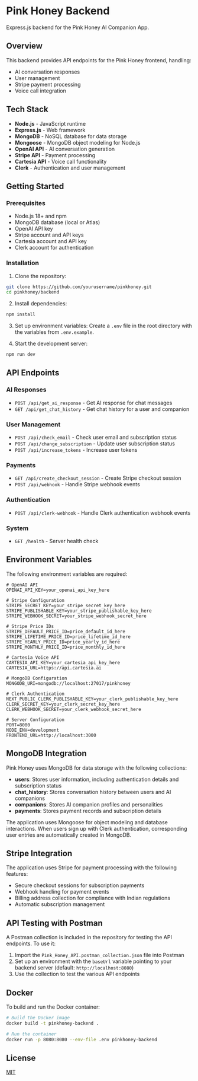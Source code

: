 # Pink Honey Backend

Express.js backend for the Pink Honey AI Companion App.

## Overview

This backend provides API endpoints for the Pink Honey frontend, handling:

- AI conversation responses
- User management
- Stripe payment processing
- Voice call integration

## Tech Stack

- **Node.js** - JavaScript runtime
- **Express.js** - Web framework
- **MongoDB** - NoSQL database for data storage
- **Mongoose** - MongoDB object modeling for Node.js
- **OpenAI API** - AI conversation generation
- **Stripe API** - Payment processing
- **Cartesia API** - Voice call functionality
- **Clerk** - Authentication and user management

## Getting Started

### Prerequisites

- Node.js 18+ and npm
- MongoDB database (local or Atlas)
- OpenAI API key
- Stripe account and API keys
- Cartesia account and API key
- Clerk account for authentication

### Installation

1. Clone the repository:

```bash
git clone https://github.com/yourusername/pinkhoney.git
cd pinkhoney/backend
```

2. Install dependencies:

```bash
npm install
```

3. Set up environment variables:
   Create a `.env` file in the root directory with the variables from `.env.example`.

4. Start the development server:

```bash
npm run dev
```

## API Endpoints

### AI Responses

- `POST /api/get_ai_response` - Get AI response for chat messages
- `GET /api/get_chat_history` - Get chat history for a user and companion

### User Management

- `POST /api/check_email` - Check user email and subscription status
- `POST /api/change_subscription` - Update user subscription status
- `POST /api/increase_tokens` - Increase user tokens

### Payments

- `GET /api/create_checkout_session` - Create Stripe checkout session
- `POST /api/webhook` - Handle Stripe webhook events

### Authentication

- `POST /api/clerk-webhook` - Handle Clerk authentication webhook events

### System

- `GET /health` - Server health check

## Environment Variables

The following environment variables are required:

```
# OpenAI API
OPENAI_API_KEY=your_openai_api_key_here

# Stripe Configuration
STRIPE_SECRET_KEY=your_stripe_secret_key_here
STRIPE_PUBLISHABLE_KEY=your_stripe_publishable_key_here
STRIPE_WEBHOOK_SECRET=your_stripe_webhook_secret_here

# Stripe Price IDs
STRIPE_DEFAULT_PRICE_ID=price_default_id_here
STRIPE_LIFETIME_PRICE_ID=price_lifetime_id_here
STRIPE_YEARLY_PRICE_ID=price_yearly_id_here
STRIPE_MONTHLY_PRICE_ID=price_monthly_id_here

# Cartesia Voice API
CARTESIA_API_KEY=your_cartesia_api_key_here
CARTESIA_URL=https://api.cartesia.ai

# MongoDB Configuration
MONGODB_URI=mongodb://localhost:27017/pinkhoney

# Clerk Authentication
NEXT_PUBLIC_CLERK_PUBLISHABLE_KEY=your_clerk_publishable_key_here
CLERK_SECRET_KEY=your_clerk_secret_key_here
CLERK_WEBHOOK_SECRET=your_clerk_webhook_secret_here

# Server Configuration
PORT=8080
NODE_ENV=development
FRONTEND_URL=http://localhost:3000
```

## MongoDB Integration

Pink Honey uses MongoDB for data storage with the following collections:

- **users**: Stores user information, including authentication details and subscription status
- **chat_history**: Stores conversation history between users and AI companions
- **companions**: Stores AI companion profiles and personalities
- **payments**: Stores payment records and subscription details

The application uses Mongoose for object modeling and database interactions. When users sign up with Clerk authentication, corresponding user entries are automatically created in MongoDB.

## Stripe Integration

The application uses Stripe for payment processing with the following features:

- Secure checkout sessions for subscription payments
- Webhook handling for payment events
- Billing address collection for compliance with Indian regulations
- Automatic subscription management

## API Testing with Postman

A Postman collection is included in the repository for testing the API endpoints. To use it:

1. Import the `Pink_Honey_API.postman_collection.json` file into Postman
2. Set up an environment with the `baseUrl` variable pointing to your backend server (default: `http://localhost:8080`)
3. Use the collection to test the various API endpoints

## Docker

To build and run the Docker container:

```bash
# Build the Docker image
docker build -t pinkhoney-backend .

# Run the container
docker run -p 8080:8080 --env-file .env pinkhoney-backend
```

## License

[MIT](LICENSE)
